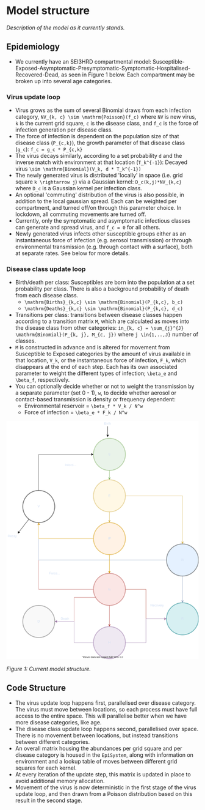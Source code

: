 # Model structure

*Description of the model as it currently stands.*

## Epidemiology

* We currently have an SEI3HRD compartmental model: Susceptible-Exposed-Asymptomatic-Presymptomatic-Symptomatic-Hospitalised-Recovered-Dead, as seen in Figure 1 below. Each compartment may be broken up into several age categories.

### Virus update loop
* Virus grows as the sum of several Binomial draws from each infection category, ``NV_{k, c} \sim \mathrm{Poisson}(f_c)`` where ``NV`` is new virus, ``k`` is the current grid square, ``c`` is the disease class, and ``f_c`` is the force of infection generation per disease class.
* The force of infection is dependent on the population size of that disease class (``P_{c,k}``), the growth parameter of that disease class (``g_c``): ``f_c = g_c * P_{c,k}``
* The virus decays similarly, according to a set probability ``d`` and the inverse match with environment at that location (``T_k^{-1}``): Decayed virus ``\sim \mathrm{Binomial}(V_k, d * T_k^{-1})``
* The newly generated virus is distributed 'locally' in space (i.e. grid square ``k \rightarrow j``) via a Gaussian kernel: ``D_c(k,j)*NV_{k,c}`` where ``D_c`` is a Gaussian kernel per infection class.
* An optional 'commuting' distribution of the virus is also possible, in addition to the local gaussian spread. Each can be weighted per compartment, and turned off/on through this parameter choice. In lockdown, all commuting movements are turned off.
* Currently, only the symptomatic and asymptomatic infectious classes can generate and spread virus, and ``f_c = 0`` for all others.
* Newly generated virus infects other susceptible groups either as an instantaneous force of infection (e.g. aerosol transmission) or through environmental transmission (e.g. through contact with a surface), both at separate rates. See below for more details.

### Disease class update loop
* Birth/death per class: Susceptibles are born into the population at a set probability per class. There is also a background probability of death from each disease class.
  * ``\mathrm{Births}_{k,c} \sim \mathrm{Binomial}(P_{k,c}, b_c)``
  * ``\mathrm{Deaths}_{k,c} \sim \mathrm{Binomial}(P_{k,c}, d_c)``
* Transitions per class: transitions between disease classes happen according to a transition matrix ``M``, which are calculated as moves into the disease class from other categories: ``in_{k, c} = \sum_{j}^{J} \mathrm{Binomial}(P_{k, j}, M_{c, j})`` where ``j \in{1,..,J}`` number of classes.
* ``M`` is constructed in advance and is altered for movement from Susceptible to Exposed categories by the amount of virus available in that location, ``V_k``, or the instantaneous force of infection, ``F_k``, which disappears at the end of each step. Each has its own associated parameter to weight the different types of infection; ``\beta_e`` and ``\beta_f``, respectively.
* You can optionally decide whether or not to weight the transmission by a separate parameter (set 0 - 1), ``w``, to decide whether aerosol or contact-based transmission is density or frequency dependent:
  * Environmental reservoir = ``\beta_f * V_k / N^w``
  * Force of infection = ``\beta_e * F_k / N^w``



![](SEI3HRD.svg)

*Figure 1: Current model structure.*

## Code Structure

* The virus update loop happens first, parallelised over disease category. The virus must move between locations, so each process must have full access to the entire space. This will parallelise better when we have more disease categories, like age.
* The disease class update loop happens second, parallelised over space. There is no movement between locations, but instead transitions between different categories.
* An overall matrix housing the abundances per grid square and per disease category is housed in the `EpiSystem`, along with information on environment and a lookup table of moves between different grid squares for each kernel.
* At every iteration of the update step, this matrix is updated in place to avoid additional memory allocation.
* Movement of the virus is now deterministic in the first stage of the virus update loop, and then drawn from a Poisson distribution based on this result in the second stage.
